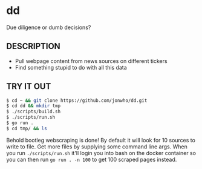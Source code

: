 # dd
Due diligence or dumb decisions?

## DESCRIPTION
* Pull webpage content from news sources on different tickers
* Find something stupid to do with all this data

## TRY IT OUT
```bash
$ cd ~ && git clone https://github.com/jonwho/dd.git
$ cd dd && mkdir tmp
$ ./scripts/build.sh
$ ./scripts/run.sh
$ go run .
$ cd tmp/ && ls
```

Behold bootleg webscraping is done! By default it will look for 10 sources to write to file.
Get more files by supplying some command line args. When you run `./scripts/run.sh` it'll
login you into bash on the docker container so you can then run `go run . -n 100` to get
100 scraped pages instead.
